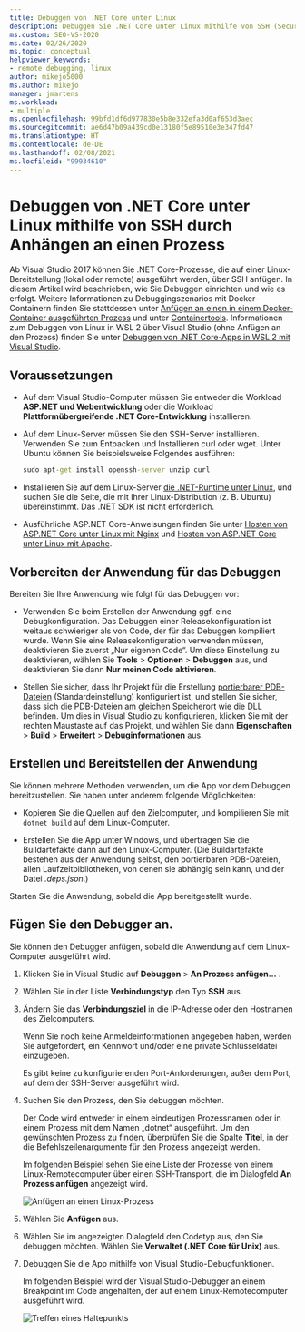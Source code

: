 ```yaml
---
title: Debuggen von .NET Core unter Linux
description: Debuggen Sie .NET Core unter Linux mithilfe von SSH (Secure Shell) durch Anfügen an einen Prozess. Bereiten Sie Ihre App für das Debuggen vor. Erstellen Sie die App, und stellen Sie sie bereit. Fügen Sie den Debugger an.
ms.custom: SEO-VS-2020
ms.date: 02/26/2020
ms.topic: conceptual
helpviewer_keywords:
- remote debugging, linux
author: mikejo5000
ms.author: mikejo
manager: jmartens
ms.workload:
- multiple
ms.openlocfilehash: 99bfd1df6d977830e5b8e332efa3d0af653d3aec
ms.sourcegitcommit: ae6d47b09a439cd0e13180f5e89510e3e347fd47
ms.translationtype: HT
ms.contentlocale: de-DE
ms.lasthandoff: 02/08/2021
ms.locfileid: "99934610"
---
```

# <a name="debug-net-core-on-linux-using-ssh-by-attaching-to-a-process"></a>Debuggen von .NET Core unter Linux mithilfe von SSH durch Anhängen an einen Prozess

Ab Visual Studio 2017 können Sie .NET Core-Prozesse, die auf einer Linux-Bereitstellung (lokal oder remote) ausgeführt werden, über SSH anfügen. In diesem Artikel wird beschrieben, wie Sie Debuggen einrichten und wie es erfolgt. Weitere Informationen zu Debuggingszenarios mit Docker-Containern finden Sie stattdessen unter [Anfügen an einen in einem Docker-Container ausgeführten Prozess](../debugger/attach-to-process-running-in-docker-container.md) und unter [Containertools](../containers/edit-and-refresh.md). Informationen zum Debuggen von Linux in WSL 2 über Visual Studio (ohne Anfügen an den Prozess) finden Sie unter [Debuggen von .NET Core-Apps in WSL 2 mit Visual Studio](../debugger/debug-dotnet-core-in-wsl-2.md).

## <a name="prerequisites"></a>Voraussetzungen

- Auf dem Visual Studio-Computer müssen Sie entweder die Workload **ASP.NET und Webentwicklung** oder die Workload **Plattformübergreifende .NET Core-Entwicklung** installieren.

- Auf dem Linux-Server müssen Sie den SSH-Server installieren. Verwenden Sie zum Entpacken und Installieren curl oder wget. Unter Ubuntu können Sie beispielsweise Folgendes ausführen:

  ``` cmd
  sudo apt-get install openssh-server unzip curl
  ```

- Installieren Sie auf dem Linux-Server [die .NET-Runtime unter Linux](/dotnet/core/install/linux), und suchen Sie die Seite, die mit Ihrer Linux-Distribution (z. B. Ubuntu) übereinstimmt. Das .NET SDK ist nicht erforderlich.

- Ausführliche ASP.NET Core-Anweisungen finden Sie unter [Hosten von ASP.NET Core unter Linux mit Nginx](/aspnet/core/host-and-deploy/linux-nginx) und [Hosten von ASP.NET Core unter Linux mit Apache](/aspnet/core/host-and-deploy/linux-apache).

## <a name="prepare-your-application-for-debugging"></a>Vorbereiten der Anwendung für das Debuggen

Bereiten Sie Ihre Anwendung wie folgt für das Debuggen vor:

- Verwenden Sie beim Erstellen der Anwendung ggf. eine Debugkonfiguration. Das Debuggen einer Releasekonfiguration ist weitaus schwieriger als von Code, der für das Debuggen kompiliert wurde. Wenn Sie eine Releasekonfiguration verwenden müssen, deaktivieren Sie zuerst „Nur eigenen Code“. Um diese Einstellung zu deaktivieren, wählen Sie **Tools** > **Optionen** > **Debuggen** aus, und deaktivieren Sie dann **Nur meinen Code aktivieren**.

- Stellen Sie sicher, dass Ihr Projekt für die Erstellung [portierbarer PDB-Dateien](https://github.com/OmniSharp/omnisharp-vscode/wiki/Portable-PDBs) (Standardeinstellung) konfiguriert ist, und stellen Sie sicher, dass sich die PDB-Dateien am gleichen Speicherort wie die DLL befinden. Um dies in Visual Studio zu konfigurieren, klicken Sie mit der rechten Maustaste auf das Projekt, und wählen Sie dann **Eigenschaften** > **Build** > **Erweitert** > **Debuginformationen** aus.

## <a name="build-and-deploy-the-application"></a>Erstellen und Bereitstellen der Anwendung

Sie können mehrere Methoden verwenden, um die App vor dem Debuggen bereitzustellen. Sie haben unter anderem folgende Möglichkeiten:

- Kopieren Sie die Quellen auf den Zielcomputer, und kompilieren Sie mit ```dotnet build``` auf dem Linux-Computer.

- Erstellen Sie die App unter Windows, und übertragen Sie die Buildartefakte dann auf den Linux-Computer. (Die Buildartefakte bestehen aus der Anwendung selbst, den portierbaren PDB-Dateien, allen Laufzeitbibliotheken, von denen sie abhängig sein kann, und der Datei *.deps.json*.)

Starten Sie die Anwendung, sobald die App bereitgestellt wurde.

## <a name="attach-the-debugger"></a>Fügen Sie den Debugger an.

Sie können den Debugger anfügen, sobald die Anwendung auf dem Linux-Computer ausgeführt wird.

1. Klicken Sie in Visual Studio auf **Debuggen** > **An Prozess anfügen...** .

1. Wählen Sie in der Liste **Verbindungstyp** den Typ **SSH** aus.

1. Ändern Sie das **Verbindungsziel** in die IP-Adresse oder den Hostnamen des Zielcomputers.

   Wenn Sie noch keine Anmeldeinformationen angegeben haben, werden Sie aufgefordert, ein Kennwort und/oder eine private Schlüsseldatei einzugeben.

   Es gibt keine zu konfigurierenden Port-Anforderungen, außer dem Port, auf dem der SSH-Server ausgeführt wird.

1. Suchen Sie den Prozess, den Sie debuggen möchten.

   Der Code wird entweder in einem eindeutigen Prozessnamen oder in einem Prozess mit dem Namen „dotnet“ ausgeführt. Um den gewünschten Prozess zu finden, überprüfen Sie die Spalte **Titel**, in der die Befehlszeilenargumente für den Prozess angezeigt werden.

   Im folgenden Beispiel sehen Sie eine Liste der Prozesse von einem Linux-Remotecomputer über einen SSH-Transport, die im Dialogfeld **An Prozess anfügen** angezeigt wird.

   ![Anfügen an einen Linux-Prozess](media/remote-debug-linux-over-ssh-attach.png)

1. Wählen Sie **Anfügen** aus.

1. Wählen Sie im angezeigten Dialogfeld den Codetyp aus, den Sie debuggen möchten. Wählen Sie **Verwaltet (.NET Core für Unix)** aus.

1. Debuggen Sie die App mithilfe von Visual Studio-Debugfunktionen.

   Im folgenden Beispiel wird der Visual Studio-Debugger an einem Breakpoint im Code angehalten, der auf einem Linux-Remotecomputer ausgeführt wird.

   ![Treffen eines Haltepunkts](media/remote-debug-linux-over-ssh-hit-breakpoint.png)
